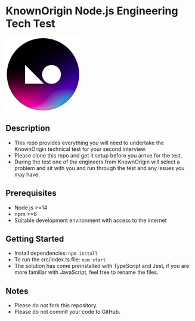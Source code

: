 # KnownOrigin Node.js Engineering Tech Test

<img src="ko-logo.jpg" alt="KnownOrigin Logo" width="200"/>

## Description
- This repo provides everything you will need to undertake the KnownOrigin technical test for your second interview.
- Please clone this repo and get it setup before you arrive for the test.
- During the test one of the engineers from KnownOrigin will select a problem and sit with you and run through the test and any issues you may have.

## Prerequisites

* Node.js >=14
* npm >=6
* Suitable development environment with access to the internet

## Getting Started

* Install dependencies: `npm install`
* To run the src/index.ts file: `npm start`
* The solution has come preinstalled with TypeScript and Jest, if you are more familiar with JavaScript, feel free to rename the files.

## Notes

* Please do not fork this repository.
* Please do not commit your code to GitHub.